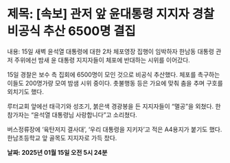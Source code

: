 # **제목: [속보] 관저 앞 윤대통령 지지자 경찰 비공식 추산 6500명 결집**

  내용: 15일 새벽 윤석열 대통령에 대한 2차 체포영장 집행이 임박하자 한남동 대통령 관저 주위에선 밤새 윤 대통령 지지자들이 체포에 반대하는 시위를 이어갔다.

15일 경찰은 보수 측 집회에 6500명이 모인 것으로 비공식 추산했다. 체포를 촉구하는 이들도 200명가량 모여 밤샘 시위 중이다. 촛불행동 등은 가요에 맞춰 춤을 추며 구호를 외치기도 했다.

루터교회 앞에선 태극기와 성조기, 붉은색 경광봉을 든 지지자들이 “멸공”을 외쳤다. 한 참가자는 “윤석열 대통령님 사랑합니다”고 소리쳤다.

버스정류장에 ‘육탄저지 결사대’, ‘우리 대통령을 지키자’고 적은 A4용지가 붙기도 했다. 한남초등학교 앞 골목도 지지자로 가득 찼다.

  **날짜: 2025년 01월 15일 오전 5시 24분**